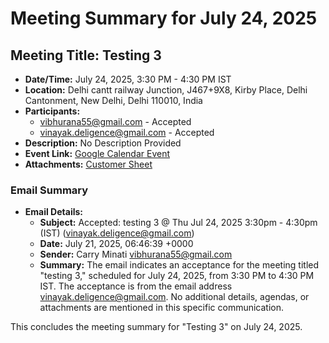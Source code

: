 # Meeting Summary for July 24, 2025

## Meeting Title: Testing 3

- **Date/Time:** July 24, 2025, 3:30 PM - 4:30 PM IST
- **Location:** Delhi cantt railway Junction, J467+9X8, Kirby Place, Delhi Cantonment, New Delhi, Delhi 110010, India
- **Participants:**
  - vibhurana55@gmail.com - Accepted
  - vinayak.deligence@gmail.com - Accepted
- **Description:** No Description Provided
- **Event Link:** [Google Calendar Event](https://www.google.com/calendar/event?eid=NDgxdmg3Z3VhcmlhaDdpYjlodDlxbDQ1Zm8gdmluYXlhay5kZWxpZ2VuY2VAbQ)
- **Attachments:** [Customer Sheet](https://drive.google.com/open?id=15Cnmp7tYQd-Rb_ZhYXCH7xk-PjQqhqZQcTzARgIZMHc)

### Email Summary

- **Email Details:**
  - **Subject:** Accepted: testing 3 @ Thu Jul 24, 2025 3:30pm - 4:30pm (IST) (vinayak.deligence@gmail.com)
  - **Date:** July 21, 2025, 06:46:39 +0000
  - **Sender:** Carry Minati <vibhurana55@gmail.com>
  - **Summary:** The email indicates an acceptance for the meeting titled "testing 3," scheduled for July 24, 2025, from 3:30 PM to 4:30 PM IST. The acceptance is from the email address vinayak.deligence@gmail.com. No additional details, agendas, or attachments are mentioned in this specific communication.

This concludes the meeting summary for "Testing 3" on July 24, 2025.